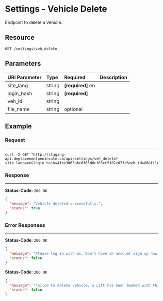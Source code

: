# Settings - Vehicle Delete

Endpoint to delete a Vehicle.

## Resource

```
GET /settings/veh_delete
```

## Parameters


| URI Parameter | Type   | Required                       | Description |
|:--------------|:-------|:-------------------------------|:------------|
| site_lang     | string | **[required]** en              |             |
| login_hash    | string | **[required]** <user hash key> |             |
| veh_id        | string |                                |             |
| file_name     | string | optional                       |             |


## Example

### Request
***

```curl
curl -X GET "http://staging-api.deplacementpeninsule.ca/api/settings/veh_delete?site_lang=en&login_hash=4fee9065a6c6365ddef03cc5102e67fe&veh_id=80&file_name="
```

### Response
***

**Status-Code:** ```200 OK```

```json
{
  "message": "Vehicle deleted successfully.",
  "status": true
}
```


### Error Responses
***

**Status-Code:** ```200 OK```

<!--No Login_hash-->
```json
{
  "message": "Please log in with us. Don't have an account sign up now!",
  "status": false
}
```

**Status-Code:** ```200 OK```

<!--No veh_id-->
```json
{
  "message": "Failed to delete vehicle, a Lift has been booked with this vehicle!",
  "status": false
}
```
